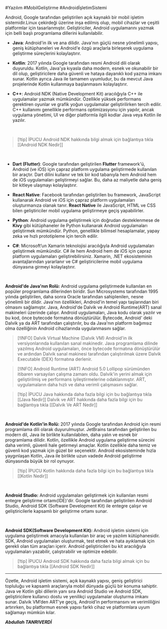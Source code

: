 #Yazılım #MobilGeliştirme #AndroidİşletimSistemi

Android, Google tarafından geliştirilen açık kaynaklı bir mobil işletim sistemidir.Linux çekirdeği üzerine inşa edilmiş olup, mobil cihazlar ve çeşitli platformlar için tasarlanmıştır. Geliştiriciler, Android uygulamarını yazmak için belli başlı programlama dillerini kullanılabilir.


- **Java**: Android'in ilk ve ana dilidir. Java'nın güçlü nesne yönelimli yapısı, geniş kütüphaneleri ve Android'e özgü araçlarla birleşerek uygulama geliştirme süreçlerini kolaylaştırır.
    
- **Kotlin**: 2017 yılında Google tarafından resmi Android dili olarak duyuruldu. Kotlin, Java'ya kıyasla daha modern, esnek ve okunabilir bir dil olup, geliştiricilere daha güvenli ve hataya dayanıklı kod yazma imkanı sunar. Kotlin ayrıca Java ile tamamen uyumludur, bu da mevcut Java projelerinde Kotlin kullanmaya başlanmasını kolaylaştırır.
    
- **C++**: Android NDK (Native Development Kit) aracılığıyla C++ ile uygulamalar yazmak mümkündür. Özellikle yüksek performans gerektiren oyunlar ve grafik yoğun uygulamalar geliştirilirken tercih edilir. C++ kullanımı genellikle performans optimizasyonu için yapılır, ancak uygulama yönetimi, UI ve diğer platformla ilgili kodlar Java veya Kotlin ile yazılır. 
 <br>
 
> [!tip]  İPUCU
>  Android NDK hakkında bilgi almak için bağlantıya tıkla [[Android NDK Nedir]]
<br>
    
- **Dart (Flutter)**: Google tarafından geliştirilen **Flutter** framework'ü, Android (ve iOS) için çapraz platform uygulama geliştirmede kullanılan bir araçtır. Dart dilini kullanır ve tek bir kod tabanıyla hem Android hem de iOS uygulamaları geliştirmeyi sağlar. Bu, daha az maliyetle daha geniş bir kitleye ulaşmayı kolaylaştırır.
    
- **React Native**: Facebook tarafından geliştirilen bu framework, JavaScript kullanarak Android ve iOS için çapraz platform uygulamaları oluşturmanıza olanak tanır. **React Native** ile JavaScript, HTML ve CSS bilen geliştiriciler mobil uygulama geliştirmeye geçiş yapabilirler.
    
- **Python**: Android uygulama geliştirmek için doğrudan desteklenmese de **Kivy** gibi kütüphaneler ile Python kullanarak Android uygulamaları geliştirmek mümkündür. Python, genellikle bilimsel hesaplamalar, yapay zeka ve hızlı prototipleme için tercih edilir.
    
- **C#**: Microsoft’un Xamarin teknolojisi aracılığıyla Android uygulamaları geliştirmek mümkündür. C# ile hem Android hem de iOS için çapraz platform uygulamaları geliştirebilirsiniz. Xamarin, .NET ekosisteminin avantajlarından yararlanır ve C# geliştiricilerine mobil uygulama dünyasına girmeyi kolaylaştırır.
<br>

**Android'de Java'nın Rolü:**  Android uygulama geliştirmede kullanılan en popüler programlama dillerinden biridir. Sun Microsystems tarafından 1995 yılında geliştirilen, daha sonra Oracle tarafından sahiplenilen, nesne yönelimli bir dildir. Java'nın özellikleri, Android'in temel yapı taşlarından biri olmasını sağlamıştır. Java, Android'de Dalvik ve Android Runtime(ART) sanal makineleri üzerinde çalışır. Android uygulamaları, Java kodu olarak yazılır ve bu kod, önce bytecode formatına dönüştürülür. Bytecode, Android' deki Dalvik ya da ART tarafından çalıştırılır, bu da Java'nın platform bağımsız olma özelliğinin Android cihazlarında uygulanmasını sağlar.

> [!INFO]  Dalvik Virtual Machine (Dalvik VM)
>  Android'in ilk versiyonlarında kullanılan sanal makinedir. Java programlama dilinde yazılmış Android uygulamaları, önce bytecode formatına dönüştürülür ve ardından Dalvik sanal makinesi tarafından çalıştırılmak üzere Dalvik Executable (DEX) formatına derlenir.

> [!INFO] Android Runtime (ART)
>Android 5.0 Lollipop sürümünden itibaren varsayılan çalışma zamanı oldu. Dalvik'in yerini almak için geliştirilmiş ve performans iyileştirmelerine odaklanmıştır. ART, uygulamaların daha hızlı ve daha verimli çalışmasını sağlar.

> [!tip] İPUCU
> Java hakkında daha fazla bilgi için bu bağlantıya tıkla [[Java Nedir]]
> Dalvik ve ART hakkında daha fazla bilgi için bu bağlantıya tıkla [[Dalvik Ve ART Nedir]]

<br>

**Android'de Kotlin'in Rolü:**  2017 yılında Google tarafından Android için resmi programlama dili olarak duyurulmuştur. JetBrains tarafından geliştirilen bu modern dil, Java ile birlikte kullanılabilen, daha yalın ve esnek bir programlama dilidir. Kotlin, özellikle Android uygulama geliştirme sürecini daha verimli, güvenli hale getirmeyi amaçlar. Kotlin özellikle daha temiz ve güvenli kod yazmak için güzel bir seçenektir. Android ekosisteminde hızla yaygınlaşan Kotlin, Java ile birlikte uzun vadede Android geliştirme dünyasında büyük bir rol oynuyor.

> [!tip] İPUCU
> Kotlin hakkında daha fazla bilgi için bu bağlantıya tıkla [[Kotlin Nedir]]

<br>

**Android Studio:** Android uygulamaları geliştirmek için kullanılan resmi entegre geliştirme ortamı(IDE)'dir. Google tarafından geliştirilen Android Studio, Android SDK (Software Development Kit) ile entegre çalışır ve geliştiricilerle kapsamlı bir geliştirme ortamı sunar. 

<br>

**Android SDK(Software Development Kit):** Android işletim sistemi için uygulama geliştirmek amacıyla kullanılan bir araç ve yazılım kütüphanesidir. SDK, Android uygulamaları oluşturmak, test etmek ve hata ayıklamak için gerekli olan tüm araçları içerir. Android geliştiricileri bu kit aracılığıyla uygulamaları yazabilir, çalıştırabilir ve optimize edebilir.

> [!tip] İPUCU
> Android SDK hakkında daha fazla bilgi almak için bu bağlantıya tıkla [[Android SDK Nedir]]

---

Özetle, Android işletim sistemi, açık kaynaklı yapısı, geniş geliştirici topluluğu ve kapsamlı araçlarıyla mobil dünyada güçlü bir konuma sahiptir. Java ve Kotlin gibi dillerin yanı sıra Android Studio ve Android SDK, geliştiricilere kullanıcı dostu ve yenilikçi uygulamalar oluşturma imkanı sunar. Dalvik VM’den ART’ye geçiş, Android’in performansını ve verimliliğini artırırken, bu platformun esnek yapısı farklı cihaz ve platformlara uyum sağlamayı mümkün kılar.

***Abdullah TANRIVERDİ***

